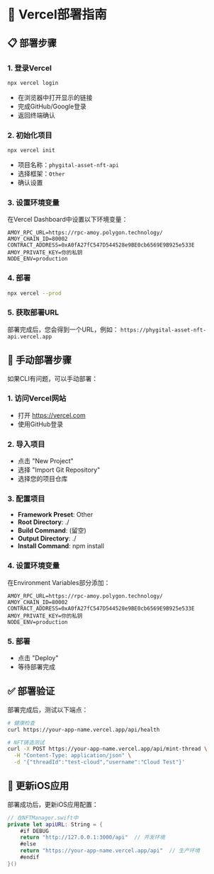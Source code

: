 # 🚀 Vercel部署指南

## 📋 部署步骤

### 1. 登录Vercel
```bash
npx vercel login
```
- 在浏览器中打开显示的链接
- 完成GitHub/Google登录
- 返回终端确认

### 2. 初始化项目
```bash
npx vercel init
```
- 项目名称：`phygital-asset-nft-api`
- 选择框架：`Other`
- 确认设置

### 3. 设置环境变量
在Vercel Dashboard中设置以下环境变量：

```
AMOY_RPC_URL=https://rpc-amoy.polygon.technology/
AMOY_CHAIN_ID=80002
CONTRACT_ADDRESS=0xA0fA27fC547D544528e9BE0cb6569E9B925e533E
AMOY_PRIVATE_KEY=你的私钥
NODE_ENV=production
```

### 4. 部署
```bash
npx vercel --prod
```

### 5. 获取部署URL
部署完成后，您会得到一个URL，例如：
`https://phygital-asset-nft-api.vercel.app`

## 🔧 手动部署步骤

如果CLI有问题，可以手动部署：

### 1. 访问Vercel网站
- 打开 https://vercel.com
- 使用GitHub登录

### 2. 导入项目
- 点击 "New Project"
- 选择 "Import Git Repository"
- 选择您的项目仓库

### 3. 配置项目
- **Framework Preset**: Other
- **Root Directory**: ./
- **Build Command**: (留空)
- **Output Directory**: ./
- **Install Command**: npm install

### 4. 设置环境变量
在Environment Variables部分添加：
```
AMOY_RPC_URL=https://rpc-amoy.polygon.technology/
AMOY_CHAIN_ID=80002
CONTRACT_ADDRESS=0xA0fA27fC547D544528e9BE0cb6569E9B925e533E
AMOY_PRIVATE_KEY=你的私钥
NODE_ENV=production
```

### 5. 部署
- 点击 "Deploy"
- 等待部署完成

## ✅ 部署验证

部署完成后，测试以下端点：

```bash
# 健康检查
curl https://your-app-name.vercel.app/api/health

# NFT铸造测试
curl -X POST https://your-app-name.vercel.app/api/mint-thread \
  -H "Content-Type: application/json" \
  -d '{"threadId":"test-cloud","username":"Cloud Test"}'
```

## 📱 更新iOS应用

部署成功后，更新iOS应用配置：

```swift
// 在NFTManager.swift中
private let apiURL: String = {
    #if DEBUG
    return "http://127.0.0.1:3000/api"  // 开发环境
    #else
    return "https://your-app-name.vercel.app/api"  // 生产环境
    #endif
}()
```
